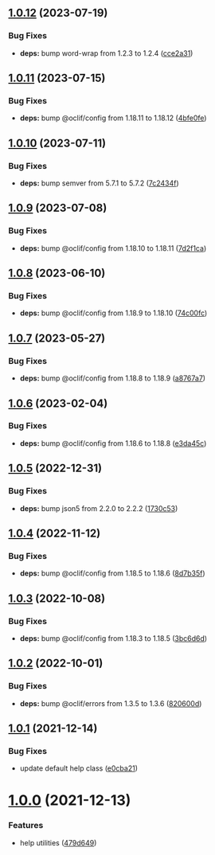 ## [1.0.12](https://github.com/oclif/help/compare/1.0.11...1.0.12) (2023-07-19)


### Bug Fixes

* **deps:** bump word-wrap from 1.2.3 to 1.2.4 ([cce2a31](https://github.com/oclif/help/commit/cce2a3167e0c60d73c6920f2612e702486ef632a))



## [1.0.11](https://github.com/oclif/help/compare/1.0.10...1.0.11) (2023-07-15)


### Bug Fixes

* **deps:** bump @oclif/config from 1.18.11 to 1.18.12 ([4bfe0fe](https://github.com/oclif/help/commit/4bfe0fe61e170c50bfe11ee08ced79862322da01))



## [1.0.10](https://github.com/oclif/help/compare/1.0.9...1.0.10) (2023-07-11)


### Bug Fixes

* **deps:** bump semver from 5.7.1 to 5.7.2 ([7c2434f](https://github.com/oclif/help/commit/7c2434f3e0982ad69bef321103fe171fb8f16110))



## [1.0.9](https://github.com/oclif/help/compare/1.0.8...1.0.9) (2023-07-08)


### Bug Fixes

* **deps:** bump @oclif/config from 1.18.10 to 1.18.11 ([7d2f1ca](https://github.com/oclif/help/commit/7d2f1caadd91accd70dc2890af3fcbd7ed0e849b))



## [1.0.8](https://github.com/oclif/help/compare/1.0.7...1.0.8) (2023-06-10)


### Bug Fixes

* **deps:** bump @oclif/config from 1.18.9 to 1.18.10 ([74c00fc](https://github.com/oclif/help/commit/74c00fcb9fe77d1ae8acf3fce15014b5c0939f99))



## [1.0.7](https://github.com/oclif/help/compare/1.0.6...1.0.7) (2023-05-27)


### Bug Fixes

* **deps:** bump @oclif/config from 1.18.8 to 1.18.9 ([a8767a7](https://github.com/oclif/help/commit/a8767a751dd974333cdda31aaac0a1356f629471))



## [1.0.6](https://github.com/oclif/help/compare/1.0.5...1.0.6) (2023-02-04)


### Bug Fixes

* **deps:** bump @oclif/config from 1.18.6 to 1.18.8 ([e3da45c](https://github.com/oclif/help/commit/e3da45c8fbeae13b24be9ee37e22a938bcb12bbd))



## [1.0.5](https://github.com/oclif/help/compare/1.0.4...1.0.5) (2022-12-31)


### Bug Fixes

* **deps:** bump json5 from 2.2.0 to 2.2.2 ([1730c53](https://github.com/oclif/help/commit/1730c53db449e6c19de5794b38f708c3eb87e7de))



## [1.0.4](https://github.com/oclif/help/compare/1.0.3...1.0.4) (2022-11-12)


### Bug Fixes

* **deps:** bump @oclif/config from 1.18.5 to 1.18.6 ([8d7b35f](https://github.com/oclif/help/commit/8d7b35f3577350a8f7688a1b19992b9baf6418b4))



## [1.0.3](https://github.com/oclif/help/compare/1.0.2...1.0.3) (2022-10-08)


### Bug Fixes

* **deps:** bump @oclif/config from 1.18.3 to 1.18.5 ([3bc6d6d](https://github.com/oclif/help/commit/3bc6d6dd41dc75c25dc5995e365f0827687cb8c5))



## [1.0.2](https://github.com/oclif/help/compare/v1.0.1...1.0.2) (2022-10-01)


### Bug Fixes

* **deps:** bump @oclif/errors from 1.3.5 to 1.3.6 ([820600d](https://github.com/oclif/help/commit/820600dd63083e9d7bd9c710b0e502d4979794c3))



## [1.0.1](https://github.com/oclif/help/compare/v1.0.0...v1.0.1) (2021-12-14)


### Bug Fixes

* update default help class ([e0cba21](https://github.com/oclif/help/commit/e0cba211f293088e7ddbac857b8ac939559b5854))



# [1.0.0](https://github.com/oclif/help/compare/479d649901df42f44814923668e2526793ecb627...v1.0.0) (2021-12-13)


### Features

* help utilities ([479d649](https://github.com/oclif/help/commit/479d649901df42f44814923668e2526793ecb627))



